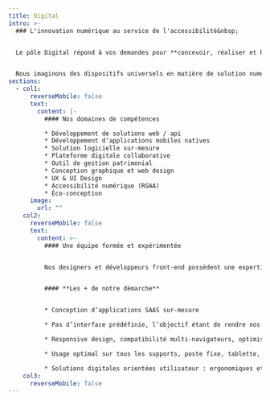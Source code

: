 ```yaml
---
title: Digital
intro: >-
  ### L'innovation numérique au service de l'accessibilité&nbsp;


  Le pôle Digital répond à vos demandes pour **concevoir, réaliser et héberger** vos solutions digitales. Notre point fort : une expertise en accessibilité numérique.&nbsp;


  Nous imaginons des dispositifs universels en matière de solution numérique d’accessibilité. Afin de répondre à vos besoins, nous concevons des **outils numériques sur-mesure**.
sections:
  - col1:
      reverseMobile: false
      text:
        content: |-
          #### Nos domaines de compétences

          * Développement de solutions web / api
          * Développement d’applications mobiles natives
          * Solution logicielle sur-mesure
          * Plateforme digitale collaborative
          * Outil de gestion patrimonial
          * Conception graphique et web design
          * UX & UI Design
          * Accessibilité numérique (RGAA)
          * Éco-conception
      image:
        url: ""
    col2:
      reverseMobile: false
      text:
        content: >-
          #### Une équipe formée et expérimentée


          Nos designers et développeurs front-end possèdent une expertise forte et proposent nativement des livrables à haut niveau de compatibilité avec les critères du WCAG de niveau A et AA.


          #### **Les + de notre démarche**


          * Conception d’applications SAAS sur-mesure

          * Pas d’interface prédéfinie, l’objectif étant de rendre nos solutions logicielles calibrées selon les besoins et le moins hermétique aux changements

          * Responsive design, compatibilité multi-navigateurs, optimisations des ressources média et scripts

          * Usage optimal sur tous les supports, poste fixe, tablette, smartphone et navigateurs de dernières générations

          * Solutions digitales orientées utilisateur : ergonomiques et intuitives
    col3:
      reverseMobile: false
---
```

